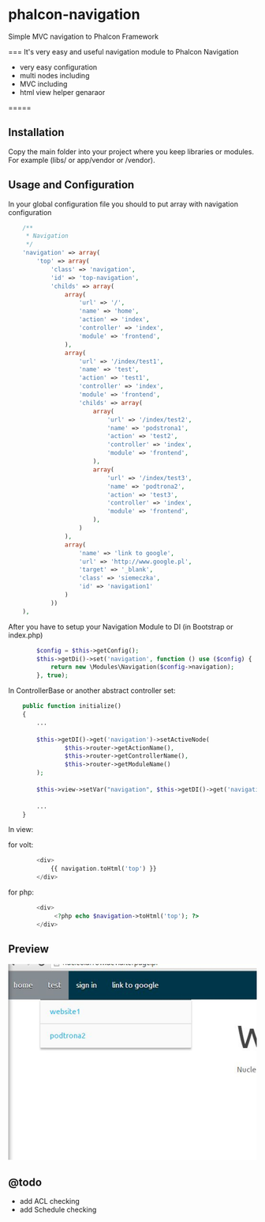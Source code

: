 phalcon-navigation
==================

Simple MVC navigation to Phalcon Framework

===
 It's very easy and useful navigation module to Phalcon Navigation 

 - very easy configuration
 - multi nodes including
 - MVC including  
 - html view helper genaraor

=====

## Installation

Copy the main folder into your project where you keep libraries or modules.
For example (libs/ or app/vendor or /vendor). 

## Usage and Configuration

In your global configuration file you should to put array with navigation configuration

```php
    /**
     * Navigation
     */
    'navigation' => array(
        'top' => array(
            'class' => 'navigation',
            'id' => 'top-navigation',
            'childs' => array(
                array(
                    'url' => '/',
                    'name' => 'home',
                    'action' => 'index',
                    'controller' => 'index',
                    'module' => 'frontend',
                ),
                array(
                    'url' => '/index/test1',
                    'name' => 'test',
                    'action' => 'test1',
                    'controller' => 'index',
                    'module' => 'frontend',
                    'childs' => array(
                        array(
                            'url' => '/index/test2',
                            'name' => 'podstrona1',
                            'action' => 'test2',
                            'controller' => 'index',
                            'module' => 'frontend',
                        ),
                        array(
                            'url' => '/index/test3',
                            'name' => 'podtrona2',
                            'action' => 'test3',
                            'controller' => 'index',
                            'module' => 'frontend',
                        ),
                    )
                ),
                array(
                    'name' => 'link to google',
                    'url' => 'http://www.google.pl',
                    'target' => '_blank',
                    'class' => 'siemeczka',
                    'id' => 'navigation1'
                )
            ))
    ),
```

After you have to setup your Navigation Module to DI (in Bootstrap or index.php)

```php
        $config = $this->getConfig();
        $this->getDi()->set('navigation', function () use ($config) {
            return new \Modules\Navigation($config->navigation);
        }, true);
```

In ControllerBase or another abstract controller set:

```php
    public function initialize()
    {
        ...
        
        $this->getDI()->get('navigation')->setActiveNode(
                $this->router->getActionName(),
                $this->router->getControllerName(),
                $this->router->getModuleName()
        );
        
        $this->view->setVar("navigation", $this->getDI()->get('navigation'));
        
        ...
    }        
```

In view:

for volt: 
```php
        <div>
            {{ navigation.toHtml('top') }}
        </div>
```

for php: 
```php
        <div>
             <?php echo $navigation->toHtml('top'); ?>
        </div>
```

## Preview

![](/preview.jpg)

## @todo

 - add ACL checking
 - add Schedule checking